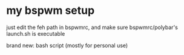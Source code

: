 # my bspwm setup

just edit the feh path in bspwmrc, and make sure bspwmrc/polybar's launch.sh is executable

brand new: bash script (mostly for personal use)
